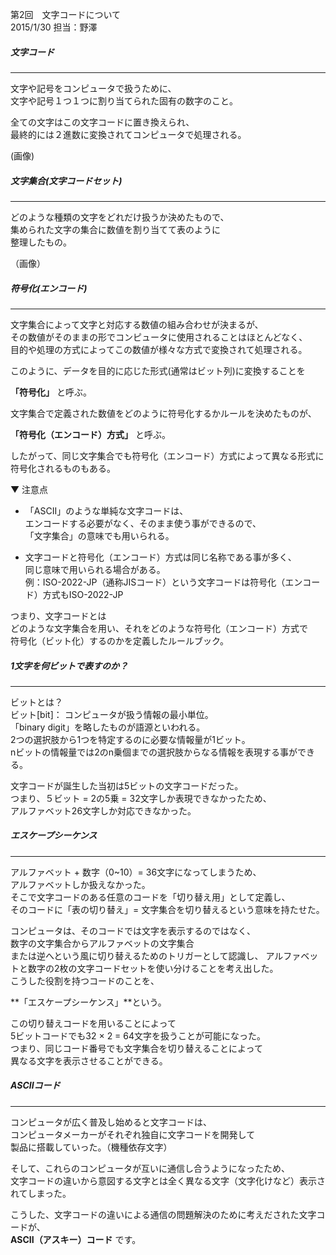 第2回　文字コードについて　　　　　　　　　　　　　　　　　　　　　　　2015/1/30 担当：野澤  

##### 文字コード
-------------------
文字や記号をコンピュータで扱うために、  
文字や記号１つ１つに割り当てられた固有の数字のこと。  

全ての文字はこの文字コードに置き換えられ、  
最終的には２進数に変換されてコンピュータで処理される。  

(画像)  

##### 文字集合(文字コードセット)
----------------------------------

どのような種類の文字をどれだけ扱うか決めたもので、   
集められた文字の集合に数値を割り当てて表のように  
整理したもの。  

（画像）

##### 符号化(エンコード)
----------------------------------
文字集合によって文字と対応する数値の組み合わせが決まるが、  
その数値がそのままの形でコンピュータに使用されることはほとんどなく、  
目的や処理の方式によってこの数値が様々な方式で変換されて処理される。  

このように、データを目的に応じた形式(通常はビット列)に変換することを  

**「符号化」** と呼ぶ。  

文字集合で定義された数値をどのように符号化するかルールを決めたものが、  

**「符号化（エンコード）方式」** と呼ぶ。

したがって、同じ文字集合でも符号化（エンコード）方式によって異なる形式に符号化されるものもある。  

▼ 注意点  
* 「ASCII」のような単純な文字コードは、  
 エンコードする必要がなく、そのまま使う事ができるので、  
「文字集合」の意味でも用いられる。  

* 文字コードと符号化（エンコード）方式は同じ名称である事が多く、  
  同じ意味で用いられる場合がある。  
  例：ISO-2022-JP（通称JISコード）という文字コードは符号化（エンコード）方式もISO-2022-JP    

つまり、文字コードとは  
どのような文字集合を用い、それをどのような符号化（エンコード）方式で  
符号化（ビット化）するのかを定義したルールブック。  

##### 1文字を何ビットで表すのか？
----------------------------------
ビットとは？  
ビット[bit]：
コンピュータが扱う情報の最小単位。  
「binary digit」を略したものが語源といわれる。  
2つの選択肢から1つを特定するのに必要な情報量が1ビット。  
nビットの情報量では2のn乗個までの選択肢からなる情報を表現する事ができる。  

文字コードが誕生した当初は5ビットの文字コードだった。  
つまり、５ビット = 2の5乗 = 32文字しか表現できなかったため、  
アルファベット26文字しか対応できなかった。  

##### エスケープシーケンス
----------------------------------
アルファベット + 数字（0~10）= 36文字になってしまうため、  
アルファベットしか扱えなかった。  
そこで文字コードのある任意のコードを「切り替え用」として定義し、  
そのコードに「表の切り替え」= 文字集合を切り替えるという意味を持たせた。  

コンピュータは、そのコードでは文字を表示するのではなく、  
数字の文字集合からアルファベットの文字集合    
または逆へという風に切り替えるためのトリガーとして認識し、
アルファベットと数字の2枚の文字コードセットを使い分けることを考え出した。  
こうした役割を持つコードのことを、  

**「エスケープシーケンス」**という。  

この切り替えコードを用いることによって  
5ビットコードでも32 × 2 = 64文字を扱うことが可能になった。  
つまり、同じコード番号でも文字集合を切り替えることによって  
異なる文字を表示させることができる。  

##### ASCIIコード
----------------------------------
コンピュータが広く普及し始めると文字コードは、  
コンピュータメーカーがそれぞれ独自に文字コードを開発して  
製品に搭載していった。（機種依存文字）  

そして、これらのコンピュータが互いに通信し合うようになったため、  
文字コードの違いから意図する文字とは全く異なる文字（文字化けなど）表示されてしまった。  

こうした、文字コードの違いによる通信の問題解決のために考えだされた文字コードが、  
**ASCII（アスキー）コード** です。  
















